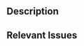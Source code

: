 ## Description

<!--
Describe what this change is, and why it was made.
-->

## Relevant Issues

<!--
We highly recommend linking to an issue that has been approved by a maintainer, or making one yourself before opening a PR.

This is important, as a topic that is not approved by a maintainer may not be added.

Link the issue by typing: "Closes #<number>" (e.g. "Closes #0" to close issue 0).
-->